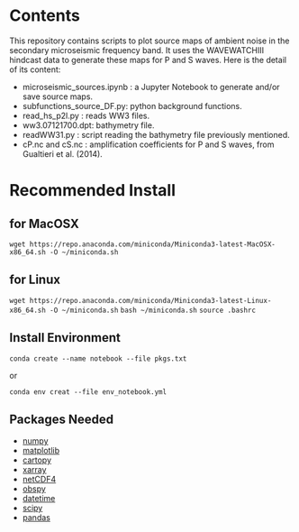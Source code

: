 # Contents

This repository contains scripts to plot source maps of ambient noise in the secondary microseismic frequency band.
It uses the WAVEWATCHIII hindcast data to generate these maps for P and S waves.
Here is the detail of its content:
- microseismic_sources.ipynb : a Jupyter Notebook to generate and/or save source maps.
- subfunctions_source_DF.py: python background functions.
- read_hs_p2l.py : reads WW3 files.
- ww3.07121700.dpt: bathymetry file.
- readWW31.py : script reading the bathymetry file previously mentioned.
- cP.nc and cS.nc : amplification coefficients for P and S waves, from Gualtieri et al. (2014).

# Recommended Install

## for MacOSX
```wget https://repo.anaconda.com/miniconda/Miniconda3-latest-MacOSX-x86_64.sh -O ~/miniconda.sh```
## for Linux
```wget https://repo.anaconda.com/miniconda/Miniconda3-latest-Linux-x86_64.sh -O ~/miniconda.sh```
```bash ~/miniconda.sh```
```source .bashrc```

## Install Environment 

```conda create --name notebook --file pkgs.txt```

or

```conda env creat --file env_notebook.yml```

## Packages Needed
- [numpy](https://numpy.org/doc/stable/)
- [matplotlib](https://matplotlib.org/stable/)
- [cartopy](https://scitools.org.uk/cartopy/docs/latest/index.html)
- [xarray](https://docs.xarray.dev/en/stable/)
- [netCDF4](https://unidata.github.io/netcdf4-python/)
- [obspy](https://docs.obspy.org/)
- [datetime](https://docs.python.org/3/library/datetime.html)
- [scipy](https://scipy.org/)
- [pandas](https://pandas.pydata.org/pandas-docs/version/2.1.4/index.html)

